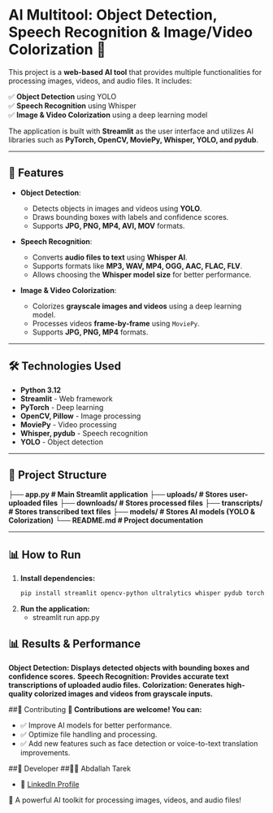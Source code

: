 # **AI Multitool: Object Detection, Speech Recognition & Image/Video Colorization** 🎯  

This project is a **web-based AI tool** that provides multiple functionalities for processing images, videos, and audio files. It includes:  

✅ **Object Detection** using YOLO  
✅ **Speech Recognition** using Whisper  
✅ **Image & Video Colorization** using a deep learning model  

The application is built with **Streamlit** as the user interface and utilizes AI libraries such as **PyTorch, OpenCV, MoviePy, Whisper, YOLO, and pydub**.

---

## **🚀 Features**
- **Object Detection**:
  - Detects objects in images and videos using **YOLO**.
  - Draws bounding boxes with labels and confidence scores.
  - Supports **JPG, PNG, MP4, AVI, MOV** formats.

- **Speech Recognition**:
  - Converts **audio files to text** using **Whisper AI**.
  - Supports formats like **MP3, WAV, MP4, OGG, AAC, FLAC, FLV**.
  - Allows choosing the **Whisper model size** for better performance.

- **Image & Video Colorization**:
  - Colorizes **grayscale images and videos** using a deep learning model.
  - Processes videos **frame-by-frame** using `MoviePy`.
  - Supports **JPG, PNG, MP4** formats.

---

## **🛠️ Technologies Used**
- **Python 3.12**
- **Streamlit** - Web framework
- **PyTorch** - Deep learning
- **OpenCV, Pillow** - Image processing
- **MoviePy** - Video processing
- **Whisper, pydub** - Speech recognition
- **YOLO** - Object detection  

---

## **📂 Project Structure**
**├── app.py                    # Main Streamlit application**
**├── uploads/                  # Stores user-uploaded files**
**├── downloads/                # Stores processed files**
**├── transcripts/              # Stores transcribed text files**
**├── models/                   # Stores AI models (YOLO & Colorization)**
**└── README.md                 # Project documentation**


---

## **📊 How to Run**
1. **Install dependencies:**  
   ```bash
   pip install streamlit opencv-python ultralytics whisper pydub torch torchvision numpy moviepy pillow

2. **Run the application:**
   - streamlit run app.py

## 📊 Results & Performance
**Object Detection: Displays detected objects with bounding boxes and confidence scores.**
**Speech Recognition: Provides accurate text transcriptions of uploaded audio files.**
**Colorization: Generates high-quality colorized images and videos from grayscale inputs.**

##🤝 Contributing
**🚀 Contributions are welcome! You can:**
- ✅ Improve AI models for better performance.
- ✅ Optimize file handling and processing.
- ✅ Add new features such as face detection or voice-to-text translation improvements.

##👤 Developer
##👨‍💻 Abdallah Tarek
- 🔗 [LinkedIn Profile](https://www.linkedin.com/in/abdalla-tarek-21a025263/)


🚀 A powerful AI toolkit for processing images, videos, and audio files!
